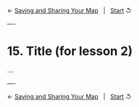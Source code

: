 ← [Saving and Sharing Your Map](14-saving-and-sharing-your-map.md)&nbsp;&nbsp;&nbsp;|&nbsp;&nbsp;&nbsp;[Start](../README.md) ↺

—-

# 15. Title (for lesson 2)

....

—-

← [Saving and Sharing Your Map](14-saving-and-sharing-your-map.md)&nbsp;&nbsp;&nbsp;|&nbsp;&nbsp;&nbsp;[Start](../README.md) ↺